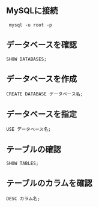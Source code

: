 ## MySQLに接続
```
 mysql -u root -p 
```

## データベースを確認
```
SHOW DATABASES;
```

## データベースを作成
```
CREATE DATABASE データベース名; 
```

## データベースを指定
```
USE データベース名; 
```

## テーブルの確認
```
SHOW TABLES;
```

 ## テーブルのカラムを確認
 ```
 DESC カラム名;
 ```